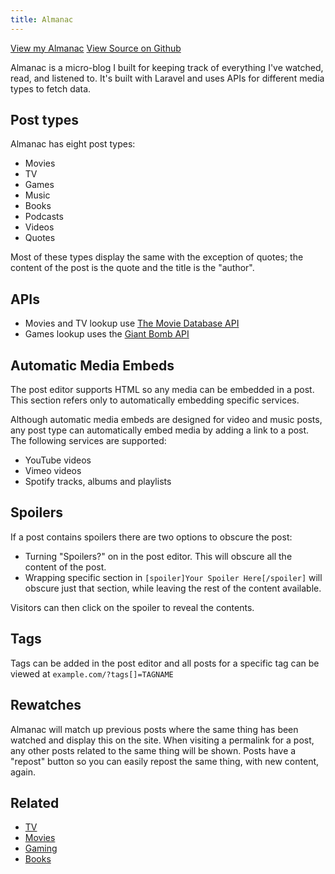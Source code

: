 ```yaml
---
title: Almanac
---
```


[View my Almanac](https://almanac.rknight.me)
[View Source on Github](https://github.com/rknightuk/almanac)

Almanac is a micro-blog I built for keeping track of everything I've watched, read, and listened to. It's built with Laravel and uses APIs for different media types to fetch data.

## Post types

Almanac has eight post types:

- Movies
- TV
- Games
- Music
- Books
- Podcasts
- Videos
- Quotes

Most of these types display the same with the exception of quotes; the content of the post is the quote and the title is the "author".

## APIs

- Movies and TV lookup use [The Movie Database API](https://www.themoviedb.org)
- Games lookup uses the [Giant Bomb API](https://www.giantbomb.com/api/)

## Automatic Media Embeds

The post editor supports HTML so any media can be embedded in a post. This section refers only to automatically embedding specific services.

Although automatic media embeds are designed for video and music posts, any post type can automatically embed media by adding a link to a post. The following services are supported:

- YouTube videos
- Vimeo videos
- Spotify tracks, albums and playlists

## Spoilers

If a post contains spoilers there are two options to obscure the post:

- Turning "Spoilers?" on in the post editor. This will obscure all the content of the post.
- Wrapping specific section in `[spoiler]Your Spoiler Here[/spoiler]` will obscure just that section, while leaving the rest of the content available.

Visitors can then click on the spoiler to reveal the contents.

## Tags

Tags can be added in the post editor and all posts for a specific tag can be viewed at `example.com/?tags[]=TAGNAME`

## Rewatches

Almanac will match up previous posts where the same thing has been watched and display this on the site. When visiting a permalink for a post, any other posts related to the same thing will be shown. Posts have a "repost" button  so you can easily repost the same thing, with new content, again.

## Related

- [TV](/tv)
- [Movies](/movies)
- [Gaming](/gaming)
- [Books](/books)

